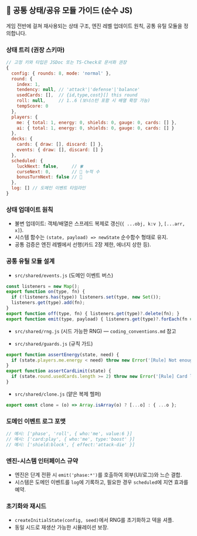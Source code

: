 ## 🧱 공통 상태/공유 모듈 가이드 (순수 JS)

게임 전반에 걸쳐 재사용되는 상태 구조, 엔진 레벨 업데이트 원칙, 공통 유틸 모듈을 정의합니다.

### 상태 트리 (권장 스키마)

```js
// 고정 키와 타입은 JSDoc 또는 TS-Check로 문서화 권장
{
  config: { rounds: 8, mode: 'normal' },
  round: {
    index: 1,
    tendency: null, // 'attack'|'defense'|'balance'
    usedCards: [],  // {id,type,cost}[] this round
    roll: null,     // 1..6 (보너스턴 포함 시 배열 확장 가능)
    tempScore: 0
  },
  players: {
    me: { total: 1, energy: 0, shields: 0, gauge: 0, cards: [] },
    ai: { total: 1, energy: 0, shields: 0, gauge: 0, cards: [] }
  },
  decks: {
    cards: { draw: [], discard: [] },
    events: { draw: [], discard: [] }
  },
  scheduled: {
    luckNext: false,     // 🍀
    curseNext: 0,        // 🌙 누적 수
    bonusTurnNext: false // 🎲
  },
  log: [] // 도메인 이벤트 타임라인
}
```

### 상태 업데이트 원칙

- 불변 업데이트: 객체/배열은 스프레드 복제로 갱신(`{ ...obj, k:v }`, `[...arr, x]`).
- 시스템 함수는 `(state, payload) => newState` 순수함수 형태로 유지.
- 공통 검증은 엔진 레벨에서 선행(카드 2장 제한, 에너지 상한 등).

### 공통 유틸 모듈 설계

- `src/shared/events.js` (도메인 이벤트 버스)

```js
const listeners = new Map();
export function on(type, fn) {
  if (!listeners.has(type)) listeners.set(type, new Set());
  listeners.get(type).add(fn);
}
export function off(type, fn) { listeners.get(type)?.delete(fn); }
export function emit(type, payload) { listeners.get(type)?.forEach(fn => fn(payload)); }
```

- `src/shared/rng.js` (시드 가능한 RNG) — `coding_conventions.md` 참고

- `src/shared/guards.js` (규칙 가드)

```js
export function assertEnergy(state, need) {
  if (state.players.me.energy < need) throw new Error('[Rule] Not enough energy');
}
export function assertCardLimit(state) {
  if (state.round.usedCards.length >= 2) throw new Error('[Rule] Card limit exceeded');
}
```

- `src/shared/clone.js` (얕은 복제 헬퍼)

```js
export const clone = (o) => Array.isArray(o) ? [...o] : { ...o };
```

### 도메인 이벤트 로그 포맷

```js
// 예시: ['phase', 'roll', { who:'me', value:6 }]
// 예시: ['card:play', { who:'me', type:'boost' }]
// 예시: ['shield:block', { effect:'attack-die' }]
```

### 엔진-시스템 인터페이스 규약

- 엔진은 단계 전환 시 `emit('phase:*')`를 호출하여 외부(UI/로그)와 느슨 결합.
- 시스템은 도메인 이벤트를 `log`에 기록하고, 필요한 경우 `scheduled`에 지연 효과를 예약.

### 초기화와 재시드

- `createInitialState(config, seed)`에서 RNG를 초기화하고 덱을 셔플.
- 동일 시드로 재생산 가능한 시뮬레이션 보장.


